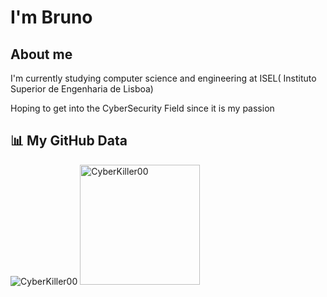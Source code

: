# I'm Bruno

## About me

I'm currently studying computer science and engineering at ISEL( Instituto Superior de Engenharia de Lisboa)

Hoping to get into the CyberSecurity Field since it is my passion

## 📊 My GitHub Data

<div>
	<img src="https://github-readme-streak-stats.herokuapp.com/?user=CyberKiller00&theme=dark" alt="CyberKiller00" />
	<img src="https://github-readme-stats.vercel.app/api/top-langs?username=CyberKiller00&langs_count=10&show_icons=true&locale=en&layout=compact&theme=dark" alt="CyberKiller00" height="192px"/>
  <br/>
</div>
